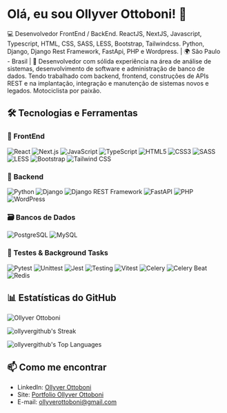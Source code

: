 # Olá, eu sou Ollyver Ottoboni! 👋  

💻 Desenvolvedor FrontEnd / BackEnd. ReactJS, NextJS, Javascript, Typescript, HTML, CSS, SASS, LESS, Bootstrap, Tailwindcss. Python, Django, Django Rest Framework, FastApi, PHP e Wordpress. | 🌍 São Paulo - Brasil | 🚀 Desenvolvedor com sólida experiência na área de análise de
sistemas, desenvolvimento de software e administração de banco de dados. Tendo trabalhado com backend, frontend, construções de APIs REST e na implantação, integração e manutenção de sistemas novos e legados.
Motociclista por paixão.

## 🛠 Tecnologias e Ferramentas  

### 🎨 FrontEnd  
![React](https://img.shields.io/badge/-React-61DAFB?style=flat&logo=react&logoColor=black)
![Next.js](https://img.shields.io/badge/-Next.js-000000?style=flat&logo=next.js&logoColor=white)
![JavaScript](https://img.shields.io/badge/-JavaScript-F7DF1E?style=flat&logo=javascript&logoColor=black)
![TypeScript](https://img.shields.io/badge/-TypeScript-3178C6?style=flat&logo=typescript&logoColor=white)
![HTML5](https://img.shields.io/badge/-HTML5-E34F26?style=flat&logo=html5&logoColor=white)
![CSS3](https://img.shields.io/badge/-CSS3-1572B6?style=flat&logo=css3&logoColor=white)
![SASS](https://img.shields.io/badge/-SASS-CC6699?style=flat&logo=sass&logoColor=white)
![LESS](https://img.shields.io/badge/-LESS-1D365D?style=flat&logo=less&logoColor=white)
![Bootstrap](https://img.shields.io/badge/-Bootstrap-7952B3?style=flat&logo=bootstrap&logoColor=white)
![Tailwind CSS](https://img.shields.io/badge/-Tailwind_CSS-06B6D4?style=flat&logo=tailwind-css&logoColor=white)

### 🔧 **Backend**  
![Python](https://img.shields.io/badge/-Python-3776AB?style=flat&logo=python&logoColor=white)
![Django](https://img.shields.io/badge/-Django-092E20?style=flat&logo=django&logoColor=white)
![Django REST Framework](https://img.shields.io/badge/-DRF-FF1709?style=flat&logo=django&logoColor=white)
![FastAPI](https://img.shields.io/badge/-FastAPI-009688?style=flat&logo=fastapi&logoColor=white)
![PHP](https://img.shields.io/badge/-PHP-777BB4?style=flat&logo=php&logoColor=white)
![WordPress](https://img.shields.io/badge/-WordPress-21759B?style=flat&logo=wordpress&logoColor=white)

### 🗃️ Bancos de Dados
![PostgreSQL](https://img.shields.io/badge/-PostgreSQL-4169E1?style=flat&logo=postgresql&logoColor=white)
![MySQL](https://img.shields.io/badge/-MySQL-4479A1?style=flat&logo=mysql&logoColor=white)

### 🧪 Testes & Background Tasks
![Pytest](https://img.shields.io/badge/-Pytest-0A9EDC?style=flat&logo=pytest&logoColor=white)
![Unittest](https://img.shields.io/badge/-Unittest-25A162?style=flat&logo=python&logoColor=white)
![Jest](https://img.shields.io/badge/-Jest-C21325?style=flat&logo=jest&logoColor=white)
![Testing](https://img.shields.io/badge/-Testing-FF6B6B?style=flat&logo=testing-library&logoColor=white)
![Vitest](https://img.shields.io/badge/-Vitest-6E9F18?style=flat&logo=vitest&logoColor=white)
![Celery](https://img.shields.io/badge/-Celery-37814A?style=flat&logo=celery&logoColor=white)
![Celery Beat](https://img.shields.io/badge/-Celery_Beat-37814A?style=flat&logo=celery&logoColor=white&logoWidth=20)
![Redis](https://img.shields.io/badge/-Redis-DC382D?style=flat&logo=redis&logoColor=white)

## 📊 Estatísticas do GitHub  
![Ollyver Ottoboni](https://github-readme-stats.vercel.app/api?username=ollyvergithub&show_icons=true&theme=dracula)  

![ollyvergithub's Streak](https://github-readme-streak-stats.herokuapp.com/?user=ollyvergithub&theme=vue-dark&hide_border=true)

![ollyvergithub's Top Languages](https://github-readme-stats.vercel.app/api/top-langs/?username=ollyvergithub&theme=vue-dark&show_icons=true&hide_border=true&layout=compact)

## 📫 Como me encontrar  
- LinkedIn: [Ollyver Ottoboni](https://www.linkedin.com/in/full-stack-developer-ollyver-ottoboni/)  
- Site: [Portfolio Ollyver Ottoboni](https://ottobonidesign.com.br/)  
- E-mail: ollyverottoboni@gmail.com
